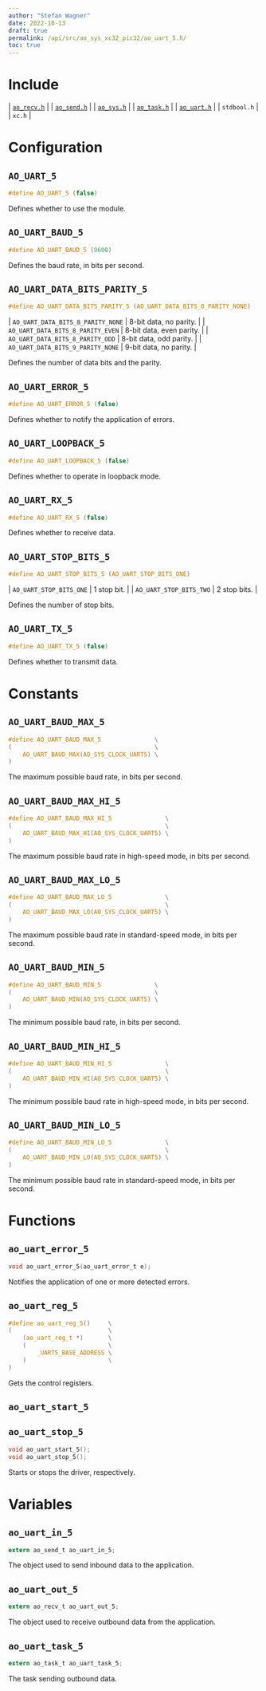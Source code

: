 ```yaml
---
author: "Stefan Wagner"
date: 2022-10-13
draft: true
permalink: /api/src/ao_sys_xc32_pic32/ao_uart_5.h/
toc: true
---
```


# Include

| [`ao_recv.h`](../ao_sys/ao_recv.h.md) |
| [`ao_send.h`](../ao_sys/ao_send.h.md) |
| [`ao_sys.h`](ao_sys.h.md) |
| [`ao_task.h`](../ao_sys/ao_task.h.md) |
| [`ao_uart.h`](ao_uart.h.md) |
| `stdbool.h` |
| `xc.h` |

# Configuration

## `AO_UART_5`

```c
#define AO_UART_5 (false)
```

Defines whether to use the module.

## `AO_UART_BAUD_5`

```c
#define AO_UART_BAUD_5 (9600)
```

Defines the baud rate, in bits per second.

## `AO_UART_DATA_BITS_PARITY_5`

```c
#define AO_UART_DATA_BITS_PARITY_5 (AO_UART_DATA_BITS_8_PARITY_NONE)
```

| `AO_UART_DATA_BITS_8_PARITY_NONE` | 8-bit data, no parity.   |
| `AO_UART_DATA_BITS_8_PARITY_EVEN` | 8-bit data, even parity. |
| `AO_UART_DATA_BITS_8_PARITY_ODD`  | 8-bit data, odd parity.  |
| `AO_UART_DATA_BITS_9_PARITY_NONE` | 9-bit data, no parity.   |

Defines the number of data bits and the parity.

## `AO_UART_ERROR_5`

```c
#define AO_UART_ERROR_5 (false)
```

Defines whether to notify the application of errors.

## `AO_UART_LOOPBACK_5`

```c
#define AO_UART_LOOPBACK_5 (false)
```

Defines whether to operate in loopback mode.

## `AO_UART_RX_5`

```c
#define AO_UART_RX_5 (false)
```

Defines whether to receive data.

## `AO_UART_STOP_BITS_5`

```c
#define AO_UART_STOP_BITS_5 (AO_UART_STOP_BITS_ONE)
```

| `AO_UART_STOP_BITS_ONE` | 1 stop bit.  |
| `AO_UART_STOP_BITS_TWO` | 2 stop bits. |

Defines the number of stop bits.

## `AO_UART_TX_5`

```c
#define AO_UART_TX_5 (false)
```

Defines whether to transmit data.

# Constants

## `AO_UART_BAUD_MAX_5`

```c
#define AO_UART_BAUD_MAX_5               \
(                                        \
    AO_UART_BAUD_MAX(AO_SYS_CLOCK_UART5) \
)
```

The maximum possible baud rate, in bits per second.

## `AO_UART_BAUD_MAX_HI_5`

```c
#define AO_UART_BAUD_MAX_HI_5               \
(                                           \
    AO_UART_BAUD_MAX_HI(AO_SYS_CLOCK_UART5) \
)
```

The maximum possible baud rate in high-speed mode, in bits per second.

## `AO_UART_BAUD_MAX_LO_5`

```c
#define AO_UART_BAUD_MAX_LO_5               \
(                                           \
    AO_UART_BAUD_MAX_LO(AO_SYS_CLOCK_UART5) \
)
```

The maximum possible baud rate in standard-speed mode, in bits per second.

## `AO_UART_BAUD_MIN_5`

```c
#define AO_UART_BAUD_MIN_5               \
(                                        \
    AO_UART_BAUD_MIN(AO_SYS_CLOCK_UART5) \
)
```

The minimum possible baud rate, in bits per second.

## `AO_UART_BAUD_MIN_HI_5`

```c
#define AO_UART_BAUD_MIN_HI_5               \
(                                           \
    AO_UART_BAUD_MIN_HI(AO_SYS_CLOCK_UART5) \
)
```

The minimum possible baud rate in high-speed mode, in bits per second.

## `AO_UART_BAUD_MIN_LO_5`

```c
#define AO_UART_BAUD_MIN_LO_5               \
(                                           \
    AO_UART_BAUD_MIN_LO(AO_SYS_CLOCK_UART5) \
)
```

The minimum possible baud rate in standard-speed mode, in bits per second.

# Functions

## `ao_uart_error_5`

```c
void ao_uart_error_5(ao_uart_error_t e);
```

Notifies the application of one or more detected errors.

## `ao_uart_reg_5`

```c
#define ao_uart_reg_5()     \
(                           \
    (ao_uart_reg_t *)       \
    (                       \
        _UART5_BASE_ADDRESS \
    )                       \
)
```

Gets the control registers.

## `ao_uart_start_5`
## `ao_uart_stop_5`

```c
void ao_uart_start_5();
void ao_uart_stop_5();
```

Starts or stops the driver, respectively.

# Variables

## `ao_uart_in_5`

```c
extern ao_send_t ao_uart_in_5;
```

The object used to send inbound data to the application.

## `ao_uart_out_5`

```c
extern ao_recv_t ao_uart_out_5;
```

The object used to receive outbound data from the application.

## `ao_uart_task_5`

```c
extern ao_task_t ao_uart_task_5;
```

The task sending outbound data.
